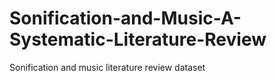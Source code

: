 # Sonification-and-Music-A-Systematic-Literature-Review
Sonification and music literature review dataset
